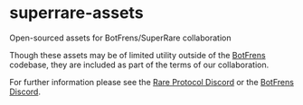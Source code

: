 # superrare-assets
Open-sourced assets for BotFrens/SuperRare collaboration

Though these assets may be of limited utility outside of the [BotFrens](www.botfrens.com) codebase, they are included as part of the terms of our collaboration.

For further information please see the [Rare Protocol Discord](https://discord.gg/rareprotocol) or the [BotFrens Discord](https://discord.com/invite/EqZkPb77TV).
